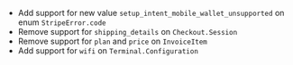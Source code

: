 * Add support for new value `setup_intent_mobile_wallet_unsupported` on enum `StripeError.code`
* Remove support for `shipping_details` on `Checkout.Session`
* Remove support for `plan` and `price` on `InvoiceItem`
* Add support for `wifi` on `Terminal.Configuration`